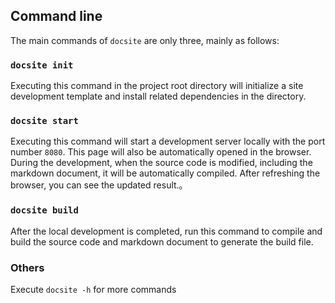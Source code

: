 ## Command line

The main commands of `docsite` are only three, mainly as follows:

### `docsite init`

Executing this command in the project root directory will initialize a site development template and install related dependencies in the directory.

### `docsite start`

Executing this command will start a development server locally with the port number `8080`. This page will also be automatically opened in the browser. During the development, when the source code is modified, including the markdown document, it will be automatically compiled. After refreshing the browser, you can see the updated result.。

### `docsite build`

After the local development is completed, run this command to compile and build the source code and markdown document to generate the build file.

### Others

Execute `docsite -h` for more commands